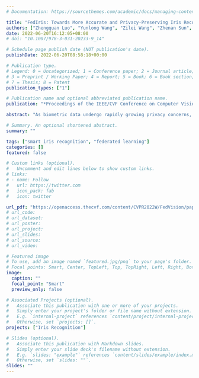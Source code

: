 ```yaml
---
# Documentation: https://sourcethemes.com/academic/docs/managing-content/

title: "FedIris: Towards More Accurate and Privacy-Preserving Iris Recognition via Federated Template Communication"
authors: ["Zhengquan Luo", "Yunlong Wang", "Zilei Wang", "Zhenan Sun", "Tieniu Tan"]
date: 2022-06-20T16:12:05+08:00
# doi: "10.1007/978-3-031-20233-9_14"

# Schedule page publish date (NOT publication's date).
publishDate: 2022-06-20T08:58:18+00:00

# Publication type.
# Legend: 0 = Uncategorized; 1 = Conference paper; 2 = Journal article;
# 3 = Preprint / Working Paper; 4 = Report; 5 = Book; 6 = Book section;
# 7 = Thesis; 8 = Patent
publication_types: ["1"]

# Publication name and optional abbreviated publication name.
publication: "*Proceedings of the IEEE/CVF Conference on Computer Vision and Pattern Recognition (CVPR) Workshops, 2022*"

abstract: "As biometric data undergo rapidly growing privacy concerns, building large-scale datasets has become more difficult. Unfortunately, current iris databases are mostly in small scale, e.g., thousands of iris images from hundreds of identities. What's worse, the heterogeneity among decentralized iris datasets hinders the current deep learning (DL) frameworks from obtaining recognition performance with robust generalization. It motivates us to leverage the merits of federated learning (FL) to solve these problems. However, traditional FL algorithms often employ model sharing for knowledge transfer, wherein the simple averaging aggregation lacks interpretability, and divergent optimization directions of clients lead to performance degradation. To overcome this interference, we propose FedIris with solid theoretical foundations, which attempts to employ the iris template as the communication carrier and formulate federated triplet (Fed-Triplet) for knowledge transfer. Furthermore, the massive heterogeneity among iris datasets may induce negative transfer and unstable optimization. The modified Wasserstein distance is embedded into the FedTriplet loss to reweight global aggregation, which drives the clients with similar data distributions to contribute more mutually. Extensive experimental results demonstrate that the proposed FedIris outperforms SOLO training, model-sharing-based FL training, and even centralized training."

# Summary. An optional shortened abstract.
summary: ""

tags: ["smart iris recognition", "federated learning"]
categories: []
featured: false

# Custom links (optional).
#   Uncomment and edit lines below to show custom links.
# links:
# - name: Follow
#   url: https://twitter.com
#   icon_pack: fab
#   icon: twitter

url_pdf: "https://openaccess.thecvf.com/content/CVPR2022W/FedVision/papers/Luo_FedIris_Towards_More_Accurate_and_Privacy-Preserving_Iris_Recognition_via_Federated_CVPRW_2022_paper.pdf"
# url_code:
# url_dataset:
# url_poster:
# url_project:
# url_slides:
# url_source:
# url_video:

# Featured image
# To use, add an image named `featured.jpg/png` to your page's folder. 
# Focal points: Smart, Center, TopLeft, Top, TopRight, Left, Right, BottomLeft, Bottom, BottomRight.
image:
  caption: ""
  focal_point: "Smart"
  preview_only: false

# Associated Projects (optional).
#   Associate this publication with one or more of your projects.
#   Simply enter your project's folder or file name without extension.
#   E.g. `internal-project` references `content/project/internal-project/index.md`.
#   Otherwise, set `projects: []`.
projects: ["Iris Recognition"]

# Slides (optional).
#   Associate this publication with Markdown slides.
#   Simply enter your slide deck's filename without extension.
#   E.g. `slides: "example"` references `content/slides/example/index.md`.
#   Otherwise, set `slides: ""`.
slides: ""
---
```

